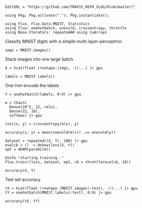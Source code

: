 ```@meta
EditURL = "https://github.com/TRAVIS_REPO_SLUG/blob/master/"
```

```@example mlp
using Pkg; Pkg.activate("."); Pkg.instantiate();

using Flux, Flux.Data.MNIST, Statistics
using Flux: onehotbatch, onecold, crossentropy, throttle
using Base.Iterators: repeated## using CuArrays
```

Classify MNIST digits with a simple multi-layer-perceptron

```@example mlp
imgs = MNIST.images()
```

Stack images into one large batch

```@example mlp
X = hcat(float.(reshape.(imgs, :))...) |> gpu

labels = MNIST.labels()
```

One-hot-encode the labels

```@example mlp
Y = onehotbatch(labels, 0:9) |> gpu

m = Chain(
  Dense(28^2, 32, relu),
  Dense(32, 10),
  softmax) |> gpu

loss(x, y) = crossentropy(m(x), y)

accuracy(x, y) = mean(onecold(m(x)) .== onecold(y))

dataset = repeated((X, Y), 200) |> gpu
evalcb = () -> @show(loss(X, Y))
opt = ADAM(params(m))

@info "starting training.."
Flux.train!(loss, dataset, opt, cb = throttle(evalcb, 10))

accuracy(X, Y)
```

Test set accuracy

```@example mlp
tX = hcat(float.(reshape.(MNIST.images(:test), :))...) |> gpu
tY = onehotbatch(MNIST.labels(:test), 0:9) |> gpu

accuracy(tX, tY)
```

